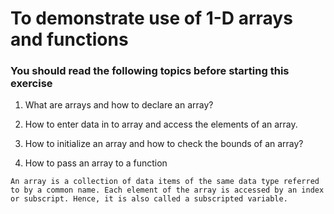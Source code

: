 # To demonstrate use of 1-D arrays and functions

### You should read the following topics before starting this exercise

1. What are arrays and how to declare an array?

2. How to enter data in to array and access the elements of an array.

3. How to initialize an array and how to check the bounds of an array?

4. How to pass an array to a function

`An array is a collection of data items of the same data type referred to by a common name. Each
element of the array is accessed by an index or subscript. Hence, it is also called a subscripted
variable.`